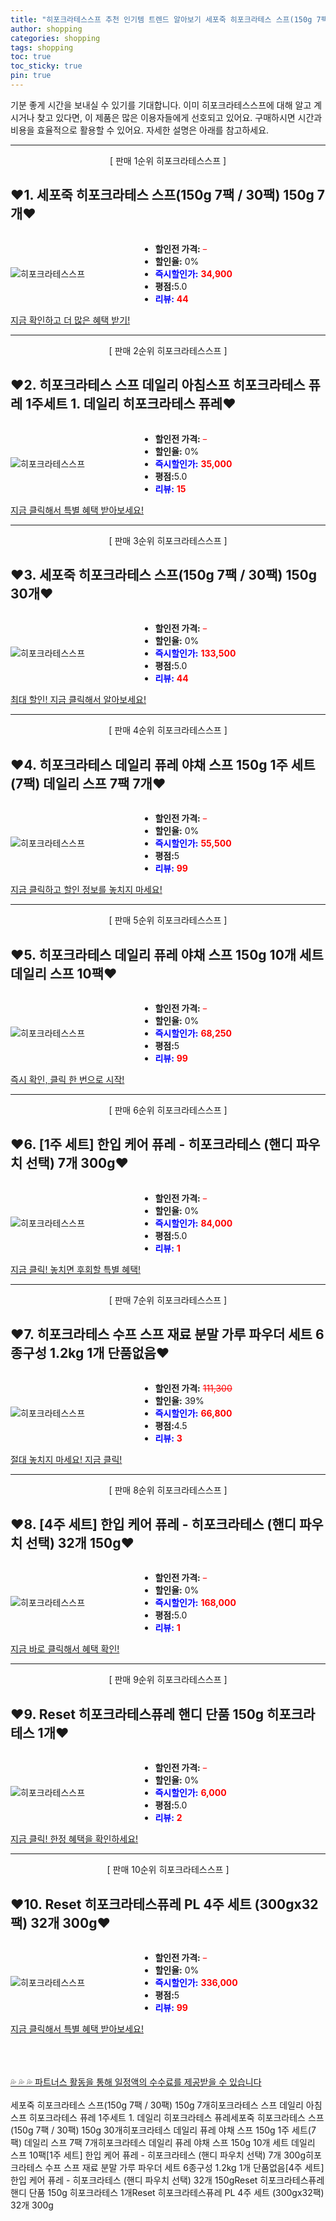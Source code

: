 ```yaml
---
title: "히포크라테스스프 추천 인기템 트렌드 알아보기 세포죽 히포크라테스 스프(150g 7팩 /"
author: shopping
categories: shopping
tags: shopping
toc: true
toc_sticky: true
pin: true
---
```

기분 좋게 시간을 보내실 수 있기를 기대합니다. 이미 히포크라테스스프에 대해 알고 계시거나 찾고 있다면, 이 제품은 많은 이용자들에게 선호되고 있어요. 구매하시면 시간과 비용을 효율적으로 활용할 수 있어요. 자세한 설명은 아래를 참고하세요.

---
<p class="toplist" style="margin: 0 auto; display: block; width: fit-content;">[ 판매 1순위 히포크라테스스프 ]</p>

<h2><strong>❤️1. 세포죽 히포크라테스 스프(150g 7팩 / 30팩) 150g 7개❤️</strong></h2>

<div style="display: flex; align-items: center;">
    <div style="flex: 0.4;">
        <img src="https://thumbnail10.coupangcdn.com/thumbnails/remote/230x230ex/image/vendor_inventory/e811/49b07b94d7e2beceea6f46cff37b3674666c6e120cc4107c59ea6e63a0b1.jpg" alt="히포크라테스스프" style="max-width: 100%;">
    </div>
    <div style="flex: 0.6; margin-left: 10px;">
        <ul>
            <li><strong>할인전 가격:</strong> <del style="color: red;">-</del></li>
            <li><strong>할인율:</strong> 0%</li>
            <li><span style='color:blue'><strong>즉시할인가:</strong></span> <span style='color:red'><strong>34,900</strong></span></li>
            <li><strong>평점:</strong>5.0</li>
            <li><span style='color:blue'><strong>리뷰:</strong></span> <span style='color:red'><strong>44</strong></span></li>
        </ul>
    </div>
</div>
<div class="center">
    <a href="https://selin100587.github.io?lptag=AF9450613&subid=githubio&pageKey=6778865606&traceid=V0-153&itemId=15935052612&vendorItemId=84998104879" class="myButton">
        지금 확인하고 더 많은 혜택 받기!
    </a>
</div>


---
<p class="toplist" style="margin: 0 auto; display: block; width: fit-content;">[ 판매 2순위 히포크라테스스프 ]</p>

<h2><strong>❤️2. 히포크라테스 스프 데일리 아침스프 히포크라테스 퓨레 1주세트 1. 데일리 히포크라테스 퓨레❤️</strong></h2>

<div style="display: flex; align-items: center;">
    <div style="flex: 0.4;">
        <img src="https://thumbnail9.coupangcdn.com/thumbnails/remote/230x230ex/image/vendor_inventory/4322/38dca894912503c506fd1999af2013dd965dcd98c562787f0fe00b54def1.jpg" alt="히포크라테스스프" style="max-width: 100%;">
    </div>
    <div style="flex: 0.6; margin-left: 10px;">
        <ul>
            <li><strong>할인전 가격:</strong> <del style="color: red;">-</del></li>
            <li><strong>할인율:</strong> 0%</li>
            <li><span style='color:blue'><strong>즉시할인가:</strong></span> <span style='color:red'><strong>35,000</strong></span></li>
            <li><strong>평점:</strong>5.0</li>
            <li><span style='color:blue'><strong>리뷰:</strong></span> <span style='color:red'><strong>15</strong></span></li>
        </ul>
    </div>
</div>
<div class="center">
    <a href="https://selin100587.github.io?lptag=AF9450613&subid=githubio&pageKey=8106952875&traceid=V0-153&itemId=22949871760&vendorItemId=78352169641" class="myButton">
        지금 클릭해서 특별 혜택 받아보세요!
    </a>
</div>


---
<p class="toplist" style="margin: 0 auto; display: block; width: fit-content;">[ 판매 3순위 히포크라테스스프 ]</p>

<h2><strong>❤️3. 세포죽 히포크라테스 스프(150g 7팩 / 30팩) 150g 30개❤️</strong></h2>

<div style="display: flex; align-items: center;">
    <div style="flex: 0.4;">
        <img src="https://thumbnail10.coupangcdn.com/thumbnails/remote/230x230ex/image/vendor_inventory/e811/49b07b94d7e2beceea6f46cff37b3674666c6e120cc4107c59ea6e63a0b1.jpg" alt="히포크라테스스프" style="max-width: 100%;">
    </div>
    <div style="flex: 0.6; margin-left: 10px;">
        <ul>
            <li><strong>할인전 가격:</strong> <del style="color: red;">-</del></li>
            <li><strong>할인율:</strong> 0%</li>
            <li><span style='color:blue'><strong>즉시할인가:</strong></span> <span style='color:red'><strong>133,500</strong></span></li>
            <li><strong>평점:</strong>5.0</li>
            <li><span style='color:blue'><strong>리뷰:</strong></span> <span style='color:red'><strong>44</strong></span></li>
        </ul>
    </div>
</div>
<div class="center">
    <a href="https://selin100587.github.io?lptag=AF9450613&subid=githubio&pageKey=6778865606&traceid=V0-153&itemId=15935052611&vendorItemId=84998104834" class="myButton">
        최대 할인! 지금 클릭해서 알아보세요!
    </a>
</div>


---
<p class="toplist" style="margin: 0 auto; display: block; width: fit-content;">[ 판매 4순위 히포크라테스스프 ]</p>

<h2><strong>❤️4. 히포크라테스 데일리 퓨레 야채 스프 150g 1주 세트(7팩) 데일리 스프 7팩 7개❤️</strong></h2>

<div style="display: flex; align-items: center;">
    <div style="flex: 0.4;">
        <img src="https://thumbnail10.coupangcdn.com/thumbnails/remote/230x230ex/image/vendor_inventory/651f/d3a9c6dd64934bcff1fe69346f3c1fc92278490ad216a3b0639c73f89f5e.png" alt="히포크라테스스프" style="max-width: 100%;">
    </div>
    <div style="flex: 0.6; margin-left: 10px;">
        <ul>
            <li><strong>할인전 가격:</strong> <del style="color: red;">-</del></li>
            <li><strong>할인율:</strong> 0%</li>
            <li><span style='color:blue'><strong>즉시할인가:</strong></span> <span style='color:red'><strong>55,500</strong></span></li>
            <li><strong>평점:</strong>5</li>
            <li><span style='color:blue'><strong>리뷰:</strong></span> <span style='color:red'><strong>99</strong></span></li>
        </ul>
    </div>
</div>
<div class="center">
    <a href="https://selin100587.github.io?lptag=AF9450613&subid=githubio&pageKey=7357354856&traceid=V0-153&itemId=18947386839&vendorItemId=90135441048" class="myButton">
        지금 클릭하고 할인 정보를 놓치지 마세요!
    </a>
</div>


---
<p class="toplist" style="margin: 0 auto; display: block; width: fit-content;">[ 판매 5순위 히포크라테스스프 ]</p>

<h2><strong>❤️5. 히포크라테스 데일리 퓨레 야채 스프 150g 10개 세트 데일리 스프 10팩❤️</strong></h2>

<div style="display: flex; align-items: center;">
    <div style="flex: 0.4;">
        <img src="https://thumbnail8.coupangcdn.com/thumbnails/remote/230x230ex/image/vendor_inventory/4a9a/7fcc0284ac93c4e5be0b3232d4dfa536f1b7bcfc547ba33529ae30e8b53e.png" alt="히포크라테스스프" style="max-width: 100%;">
    </div>
    <div style="flex: 0.6; margin-left: 10px;">
        <ul>
            <li><strong>할인전 가격:</strong> <del style="color: red;">-</del></li>
            <li><strong>할인율:</strong> 0%</li>
            <li><span style='color:blue'><strong>즉시할인가:</strong></span> <span style='color:red'><strong>68,250</strong></span></li>
            <li><strong>평점:</strong>5</li>
            <li><span style='color:blue'><strong>리뷰:</strong></span> <span style='color:red'><strong>99</strong></span></li>
        </ul>
    </div>
</div>
<div class="center">
    <a href="https://selin100587.github.io?lptag=AF9450613&subid=githubio&pageKey=7357354856&traceid=V0-153&itemId=18947389021&vendorItemId=90135440443" class="myButton">
        즉시 확인, 클릭 한 번으로 시작!
    </a>
</div>


---
<p class="toplist" style="margin: 0 auto; display: block; width: fit-content;">[ 판매 6순위 히포크라테스스프 ]</p>

<h2><strong>❤️6. [1주 세트] 한입 케어 퓨레 - 히포크라테스 (핸디 파우치 선택) 7개 300g❤️</strong></h2>

<div style="display: flex; align-items: center;">
    <div style="flex: 0.4;">
        <img src="https://thumbnail10.coupangcdn.com/thumbnails/remote/230x230ex/image/vendor_inventory/0cb2/2d3fbe333ce0e9cfefb535000e91b9914ae1b79edad2e89764bc68f26b71.jpg" alt="히포크라테스스프" style="max-width: 100%;">
    </div>
    <div style="flex: 0.6; margin-left: 10px;">
        <ul>
            <li><strong>할인전 가격:</strong> <del style="color: red;">-</del></li>
            <li><strong>할인율:</strong> 0%</li>
            <li><span style='color:blue'><strong>즉시할인가:</strong></span> <span style='color:red'><strong>84,000</strong></span></li>
            <li><strong>평점:</strong>5.0</li>
            <li><span style='color:blue'><strong>리뷰:</strong></span> <span style='color:red'><strong>1</strong></span></li>
        </ul>
    </div>
</div>
<div class="center">
    <a href="https://selin100587.github.io?lptag=AF9450613&subid=githubio&pageKey=8242990297&traceid=V0-153&itemId=23721028663&vendorItemId=90774030472" class="myButton">
        지금 클릭! 놓치면 후회할 특별 혜택!
    </a>
</div>


---
<p class="toplist" style="margin: 0 auto; display: block; width: fit-content;">[ 판매 7순위 히포크라테스스프 ]</p>

<h2><strong>❤️7. 히포크라테스 수프 스프 재료 분말 가루 파우더 세트 6종구성 1.2kg 1개 단품없음❤️</strong></h2>

<div style="display: flex; align-items: center;">
    <div style="flex: 0.4;">
        <img src="https://thumbnail8.coupangcdn.com/thumbnails/remote/230x230ex/image/vendor_inventory/7627/8abcce9ca2c16ca5a439aa9c263a27228609306a7c133138d68b0cd58800.jpg" alt="히포크라테스스프" style="max-width: 100%;">
    </div>
    <div style="flex: 0.6; margin-left: 10px;">
        <ul>
            <li><strong>할인전 가격:</strong> <del style="color: red;">111,300</del></li>
            <li><strong>할인율:</strong> 39%</li>
            <li><span style='color:blue'><strong>즉시할인가:</strong></span> <span style='color:red'><strong>66,800</strong></span></li>
            <li><strong>평점:</strong>4.5</li>
            <li><span style='color:blue'><strong>리뷰:</strong></span> <span style='color:red'><strong>3</strong></span></li>
        </ul>
    </div>
</div>
<div class="center">
    <a href="https://selin100587.github.io?lptag=AF9450613&subid=githubio&pageKey=1893396389&traceid=V0-153&itemId=3228374351&vendorItemId=90695597503" class="myButton">
        절대 놓치지 마세요! 지금 클릭!
    </a>
</div>


---
<p class="toplist" style="margin: 0 auto; display: block; width: fit-content;">[ 판매 8순위 히포크라테스스프 ]</p>

<h2><strong>❤️8. [4주 세트] 한입 케어 퓨레 - 히포크라테스 (핸디 파우치 선택) 32개 150g❤️</strong></h2>

<div style="display: flex; align-items: center;">
    <div style="flex: 0.4;">
        <img src="https://thumbnail10.coupangcdn.com/thumbnails/remote/230x230ex/image/vendor_inventory/fd81/e4694596631e4956789a1d5ad2d9acb3121339b966297f6663f37b6fded4.jpg" alt="히포크라테스스프" style="max-width: 100%;">
    </div>
    <div style="flex: 0.6; margin-left: 10px;">
        <ul>
            <li><strong>할인전 가격:</strong> <del style="color: red;">-</del></li>
            <li><strong>할인율:</strong> 0%</li>
            <li><span style='color:blue'><strong>즉시할인가:</strong></span> <span style='color:red'><strong>168,000</strong></span></li>
            <li><strong>평점:</strong>5.0</li>
            <li><span style='color:blue'><strong>리뷰:</strong></span> <span style='color:red'><strong>1</strong></span></li>
        </ul>
    </div>
</div>
<div class="center">
    <a href="https://selin100587.github.io?lptag=AF9450613&subid=githubio&pageKey=8242990297&traceid=V0-153&itemId=23749573845&vendorItemId=90774106402" class="myButton">
        지금 바로 클릭해서 혜택 확인!
    </a>
</div>


---
<p class="toplist" style="margin: 0 auto; display: block; width: fit-content;">[ 판매 9순위 히포크라테스스프 ]</p>

<h2><strong>❤️9. Reset 히포크라테스퓨레 핸디 단품 150g 히포크라테스 1개❤️</strong></h2>

<div style="display: flex; align-items: center;">
    <div style="flex: 0.4;">
        <img src="https://thumbnail10.coupangcdn.com/thumbnails/remote/230x230ex/image/vendor_inventory/7d15/43eaed03d33c0b362bfbba160f18ab9105df828fc876a884dc6dfd1bacb2.png" alt="히포크라테스스프" style="max-width: 100%;">
    </div>
    <div style="flex: 0.6; margin-left: 10px;">
        <ul>
            <li><strong>할인전 가격:</strong> <del style="color: red;">-</del></li>
            <li><strong>할인율:</strong> 0%</li>
            <li><span style='color:blue'><strong>즉시할인가:</strong></span> <span style='color:red'><strong>6,000</strong></span></li>
            <li><strong>평점:</strong>5.0</li>
            <li><span style='color:blue'><strong>리뷰:</strong></span> <span style='color:red'><strong>2</strong></span></li>
        </ul>
    </div>
</div>
<div class="center">
    <a href="https://selin100587.github.io?lptag=AF9450613&subid=githubio&pageKey=8133245763&traceid=V0-153&itemId=11070269451&vendorItemId=70223589951" class="myButton">
        지금 클릭! 한정 혜택을 확인하세요!
    </a>
</div>


---
<p class="toplist" style="margin: 0 auto; display: block; width: fit-content;">[ 판매 10순위 히포크라테스스프 ]</p>

<h2><strong>❤️10. Reset 히포크라테스퓨레 PL 4주 세트 (300gx32팩) 32개 300g❤️</strong></h2>

<div style="display: flex; align-items: center;">
    <div style="flex: 0.4;">
        <img src="https://thumbnail9.coupangcdn.com/thumbnails/remote/230x230ex/image/vendor_inventory/146b/89069ddd833978646d35e0766784420d66c700f541f64965327919a7b80c.png" alt="히포크라테스스프" style="max-width: 100%;">
    </div>
    <div style="flex: 0.6; margin-left: 10px;">
        <ul>
            <li><strong>할인전 가격:</strong> <del style="color: red;">-</del></li>
            <li><strong>할인율:</strong> 0%</li>
            <li><span style='color:blue'><strong>즉시할인가:</strong></span> <span style='color:red'><strong>336,000</strong></span></li>
            <li><strong>평점:</strong>5</li>
            <li><span style='color:blue'><strong>리뷰:</strong></span> <span style='color:red'><strong>99</strong></span></li>
        </ul>
    </div>
</div>
<div class="center">
    <a href="https://selin100587.github.io?lptag=AF9450613&subid=githubio&pageKey=8156375256&traceid=V0-153&itemId=2226115869&vendorItemId=70223767640" class="myButton">
        지금 클릭해서 특별 혜택 받아보세요!
    </a>
</div>

<br><br><br>[💦 💦 💦 파트너스 활동을 통해 일정액의 수수료를 제공받을 수 있습니다](https://link.coupang.com/a/bcpT2c)<br><br>세포죽 히포크라테스 스프(150g 7팩 / 30팩) 150g 7개히포크라테스 스프 데일리 아침스프 히포크라테스 퓨레 1주세트 1. 데일리 히포크라테스 퓨레세포죽 히포크라테스 스프(150g 7팩 / 30팩) 150g 30개히포크라테스 데일리 퓨레 야채 스프 150g 1주 세트(7팩) 데일리 스프 7팩 7개히포크라테스 데일리 퓨레 야채 스프 150g 10개 세트 데일리 스프 10팩[1주 세트] 한입 케어 퓨레 - 히포크라테스 (핸디 파우치 선택) 7개 300g히포크라테스 수프 스프 재료 분말 가루 파우더 세트 6종구성 1.2kg 1개 단품없음[4주 세트] 한입 케어 퓨레 - 히포크라테스 (핸디 파우치 선택) 32개 150gReset 히포크라테스퓨레 핸디 단품 150g 히포크라테스 1개Reset 히포크라테스퓨레 PL 4주 세트 (300gx32팩) 32개 300g